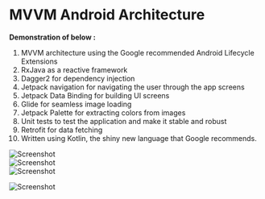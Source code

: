 
# MVVM Android Architecture 

**Demonstration of below :**    
   
 1. MVVM architecture using the Google recommended Android Lifecycle Extensions  
 2. RxJava as a reactive framework  
 3. Dagger2 for dependency injection  
 4. Jetpack navigation for navigating the user through the app screens  
 5. Jetpack Data Binding for building UI screens  
 6. Glide for seamless image loading  
 7. Jetpack Palette for extracting colors from images  
 8. Unit tests to test the application and make it stable and robust  
 9. Retrofit for data fetching  
 10. Written using Kotlin, the shiny new language that Google recommends.  
  

 
  
![Screenshot](https://i.imgur.com/LYH5GUx.png)  
![Screenshot](https://i.imgur.com/M55eYX9.png)  
![Screenshot](https://i.imgur.com/8l6J2ck.png)

![Screenshot](https://udemy-certificate.s3.amazonaws.com/image/UC-a1152a54-9154-494b-b33c-d4ccb74b4801.jpg)


